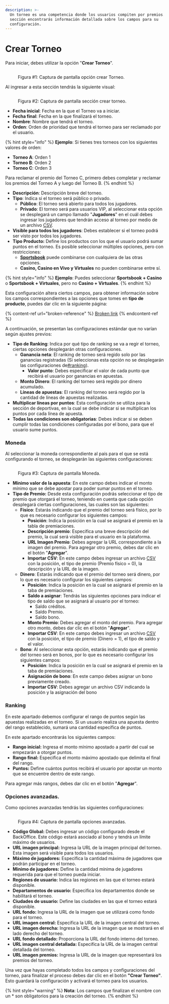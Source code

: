 ```yaml
---
description: >-
  Un torneo es una competencia donde los usuarios compiten por premios. En esta
  sección encontrarás información detallada sobre los campos para su
  configuración.
---
```


# Crear Torneo

Para iniciar, debes utilizar la opción "**Crear Torneo**".

<figure><img src="../.gitbook/assets/image (17).png" alt=""><figcaption><p>Figura #1: Captura de pantalla opción crear Torneo.</p></figcaption></figure>

Al ingresar a esta sección tendrás la siguiente visual:&#x20;

<figure><img src="../.gitbook/assets/image (18).png" alt=""><figcaption><p>Figura #2: Captura de pantalla sección crear torneo.</p></figcaption></figure>

* **Fecha inicial**: Fecha en la que el Torneo va a iniciar.
* **Fecha final**: Fecha en la que finalizará el torneo.
* **Nombre**: Nombre que tendrá el torneo.
* **Orden**: Orden de prioridad que tendrá el torneo para ser reclamado por el usuario.

{% hint style="info" %}
**Ejemplo**: Si tienes tres torneos con los siguientes valores de orden:

* **Torneo A**: Orden 1
* **Torneo B**: Orden 2
* **Torneo C**: Orden 3

Para reclamar el premio del Torneo C, primero debes completar y reclamar los premios del Torneo A y luego del Torneo B.
{% endhint %}

* **Descripción**: Descripción breve del torneo.
* **Tipo**: Indica si el torneo será público o privado.
  * **Público**: El torneo será abierto para todos los jugadores.
  * **Privado**: El torneo será para usuarios VIP, al seleccionar esta opción se desplegará un campo llamado "**Jugadores**" en el cuál debes ingresar los jugadores que tendrán acceso al torneo por medio de un archivo [CSV](https://app.gitbook.com/o/QcwavWzh0dfIwPyknoIT/s/mbqa0WvDWam8G20QQoIZ/#dashboard).
* **Visible para todos los jugadores**: Debes establecer si el torneo podrá ser visto por todos los jugadores.
* **Tipo Producto:** Define los productos con los que el usuario podrá sumar puntos en el torneo. Es posible seleccionar múltiples opciones, pero con restricciones:
  * [**Sportsbook**](https://app.gitbook.com/o/QcwavWzh0dfIwPyknoIT/s/mbqa0WvDWam8G20QQoIZ/#sportsbook) puede combinarse con cualquiera de las otras opciones.
  * **Casino, Casino en Vivo y Virtuales** no pueden combinarse entre sí.

{% hint style="info" %}
**Ejemplo**: Puedes seleccionar **Sportsbook + Casino** o **Sportsbook + Virtuales**, pero no **Casino + Virtuales**.
{% endhint %}

Esta configuración altera ciertos campos, para obtener información sobre los campos correspondientes a las opciones que tomes en **tipo de producto**, puedes dar clic en la siguiente página:

{% content-ref url="broken-reference" %}
[Broken link](broken-reference)
{% endcontent-ref %}

A continuación, se presentan las configuraciones estándar que no varían según ajustes previos:

* **Tipo de Ranking**: Indica por qué tipo de ranking se va a regir el torneo, ciertas opciones desplegarán otras configuraciones.
  * **Ganancia neta**: El ranking de torneo será regido solo por las ganancias registradas (Si seleccionas esta opción no se desplegarán las configuraciones de[#ranking](./#ranking "mention")).
    * **Valor punto**: Debes especificar el valor de cada punto que recibirá el usuario por ganancias en apuestas.&#x20;
  * **Monto Dinero**: El ranking del torneo será regido por dinero acumulado.
  * **Líneas de apuestas**: El ranking del torneo será regido por la cantidad de líneas de apuestas realizadas.
* **Multiplicar líneas por puntos**: Esta configuración se utiliza para la sección de deportivas, en la cual se debe indicar si se multiplican los puntos por cada línea de apuesta.
* **Todas las condiciones son obligatorias**: Debes indicar si se deben cumplir todas las condiciones configuradas por el bono, para que el usuario sume puntos.

### Moneda

&#x20;Al seleccionar la moneda correspondiente al país para el que se está configurando el torneo, se desplegarán las siguientes configuraciones:

<figure><img src="../.gitbook/assets/image (19).png" alt=""><figcaption><p>Figura #3: Captura de pantalla Moneda.</p></figcaption></figure>

* **Mínimo valor de la apuesta**: En este campo debes indicar el monto mínimo que se debe apostar para poder sumar puntos en el torneo.
* **Tipo de Premio:** Desde esta configuración podrás seleccionar el tipo de premio que otorgará el torneo, teniendo en cuenta que cada opción desplegará ciertas configuraciones, las cuales son las siguientes:
  * **Físico**: Estarás indicando que el premio del torneo será físico, por lo que es necesario configurar los siguientes campos:
    * **Posición**: Indica la posición en la cual se asignará el premio en la tabla de premiaciones.
    * **Descripción premio**: Especifica una breve descripción del premio, la cual será visible para el usuario en la plataforma.
    * **URL Imagen Premio**: Debes agregar la URL correspondiente a la imagen del premio. Para agregar otro premio, debes dar clic en el botón "**Agregar**".
    * **Importar CSV**: En este campo debes ingresar un archivo [CSV](https://app.gitbook.com/o/QcwavWzh0dfIwPyknoIT/s/mbqa0WvDWam8G20QQoIZ/#dashboard) con la posición, el tipo de premio (Premio físico = 0), la descripción y la URL de la imagen.
  * **Dinero**: Estarás indicando que el premio del torneo será dinero, por lo que es necesario configurar los siguientes campos:
    * **Posición**: Indica la posición en la cual se asignará el premio en la taba de premiaciones.
    * **Saldo a asignar**: Tendrás las siguientes opciones para indicar el tipo de saldo que se asignará al usuario por el torneo:
      * Saldo créditos.
      * Saldo Premio.&#x20;
      * Saldo bono.
    * **Monto Premio**: Debes agregar el monto del premio. Para agregar otro monto, debes dar clic en el botón "**Agregar**".
    * **Importar CSV**: En este campo debes ingresar un archivo [CSV](https://app.gitbook.com/o/QcwavWzh0dfIwPyknoIT/s/mbqa0WvDWam8G20QQoIZ/#dashboard) con la posición, el tipo de premio (Dinero = 1), el tipo de saldo y el valor.
  * **Bono**: Al seleccionar esta opción, estarás indicando que el premio del torneo será en bonos, por lo que es necesario configurar los siguientes campos:
    * **Posición**: Indica la posición en la cual se asignará el premio en la taba de premiaciones.
    * **Asignación de bono**: En este campo debes asignar un bono previamente creado.
    * **Importar CSV**: Debes agregar un archivo CSV indicando la posición y la asignación del bono

### Ranking

En este apartado debemos configurar el rango de puntos según las apuestas realizadas en el torneo. Si un usuario realiza una apuesta dentro del rango establecido, sumará una cantidad específica de puntos.

En este apartado encontrarás los siguientes campos:

* **Rango inicial:** Ingresa el monto mínimo apostado a partir del cual se empezarán a otorgar puntos.
* **Rango final:** Especifica el monto máximo apostado que delimita el final del rango.
* **Puntos:** Define cuántos puntos recibirá el usuario por apostar un monto que se encuentre dentro de este rango.

Para agregar más rangos, debes dar clic en el botón "**Agregar**".

### Opciones avanzadas.

Como opciones avanzadas tendrás las siguientes configuraciones:

<figure><img src="../.gitbook/assets/image (20).png" alt=""><figcaption><p>Figura #4: Captura de pantalla opciones avanzadas.</p></figcaption></figure>

* **Código Global:** Debes ingresar un código configurado desde el BackOffice. Este código estará asociado al bono y tendrá un límite máximo de usuarios.
* **URL imagen principal:** Ingresa la URL de la imagen principal del torneo. Esta imagen será visible para todos los usuarios.
* **Máximo de jugadores:** Especifica la cantidad máxima de jugadores que podrán participar en el torneo.
* **Mínimo de jugadores:** Define la cantidad mínima de jugadores requerida para que el torneo pueda iniciar.
* **Regiones de usuario:** Indica las regiones en las que el torneo estará disponible.
* **Departamentos de usuario:** Especifica los departamentos donde se habilitará el torneo.
* **Ciudades de usuario:** Define las ciudades en las que el torneo estará disponible.
* **URL fondo:** Ingresa la URL de la imagen que se utilizará como fondo para el torneo.
* **URL imagen central:** Especifica la URL de la imagen central del torneo.
* **URL imagen derecha:** Ingresa la URL de la imagen que se mostrará en el lado derecho del torneo.
* **URL fondo detallado:** Proporciona la URL del fondo interno del torneo.
* **URL imagen central detallada:** Especifica la URL de la imagen central detallada del torneo.
* **URL imagen premios:** Ingresa la URL de la imagen que representará los premios del torneo.

Una vez que hayas completado todos los campos y configuraciones del torneo, para finalizar el proceso debes dar clic en el botón **"Crear Torneo"**. Esto guardará la configuración y activará el torneo para los usuarios.

{% hint style="warning" %}
**Nota**: Los campos que finalizan el nombre con un \* son obligatorios para la creación del torneo.
{% endhint %}
